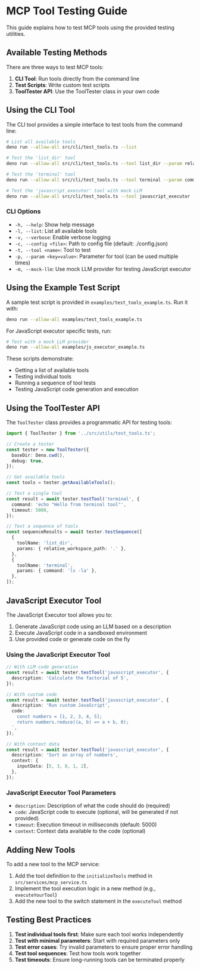 # MCP Tool Testing Guide

This guide explains how to test MCP tools using the provided testing utilities.

## Available Testing Methods

There are three ways to test MCP tools:

1. **CLI Tool**: Run tools directly from the command line
2. **Test Scripts**: Write custom test scripts
3. **ToolTester API**: Use the ToolTester class in your own code

## Using the CLI Tool

The CLI tool provides a simple interface to test tools from the command line:

```bash
# List all available tools
deno run --allow-all src/cli/test_tools.ts --list

# Test the 'list_dir' tool
deno run --allow-all src/cli/test_tools.ts --tool list_dir --param relative_workspace_path=.

# Test the 'terminal' tool
deno run --allow-all src/cli/test_tools.ts --tool terminal --param command="ls -la"

# Test the 'javascript_executor' tool with mock LLM
deno run --allow-all src/cli/test_tools.ts --tool javascript_executor --param description="Calculate the factorial of 5" --mock-llm
```

### CLI Options

- `-h, --help`: Show help message
- `-l, --list`: List all available tools
- `-v, --verbose`: Enable verbose logging
- `-c, --config <file>`: Path to config file (default: ./config.json)
- `-t, --tool <name>`: Tool to test
- `-p, --param <key=value>`: Parameter for tool (can be used multiple times)
- `-m, --mock-llm`: Use mock LLM provider for testing JavaScript executor

## Using the Example Test Script

A sample test script is provided in `examples/test_tools_example.ts`. Run it with:

```bash
deno run --allow-all examples/test_tools_example.ts
```

For JavaScript executor specific tests, run:

```bash
# Test with a mock LLM provider
deno run --allow-all examples/js_executor_example.ts
```

These scripts demonstrate:

- Getting a list of available tools
- Testing individual tools
- Running a sequence of tool tests
- Testing JavaScript code generation and execution

## Using the ToolTester API

The `ToolTester` class provides a programmatic API for testing tools:

```typescript
import { ToolTester } from '../src/utils/test_tools.ts';

// Create a tester
const tester = new ToolTester({
  baseDir: Deno.cwd(),
  debug: true,
});

// Get available tools
const tools = tester.getAvailableTools();

// Test a single tool
const result = await tester.testTool('terminal', {
  command: 'echo "Hello from terminal tool"',
  timeout: 5000,
});

// Test a sequence of tools
const sequenceResults = await tester.testSequence([
  {
    toolName: 'list_dir',
    params: { relative_workspace_path: '.' },
  },
  {
    toolName: 'terminal',
    params: { command: 'ls -la' },
  },
]);
```

## JavaScript Executor Tool

The JavaScript Executor tool allows you to:

1. Generate JavaScript code using an LLM based on a description
2. Execute JavaScript code in a sandboxed environment
3. Use provided code or generate code on the fly

### Using the JavaScript Executor Tool

```typescript
// With LLM code generation
const result = await tester.testTool('javascript_executor', {
  description: 'Calculate the factorial of 5',
});

// With custom code
const result = await tester.testTool('javascript_executor', {
  description: 'Run custom JavaScript',
  code: `
    const numbers = [1, 2, 3, 4, 5];
    return numbers.reduce((a, b) => a + b, 0);
  `,
});

// With context data
const result = await tester.testTool('javascript_executor', {
  description: 'Sort an array of numbers',
  context: {
    inputData: [5, 3, 8, 1, 2],
  },
});
```

### JavaScript Executor Tool Parameters

- `description`: Description of what the code should do (required)
- `code`: JavaScript code to execute (optional, will be generated if not provided)
- `timeout`: Execution timeout in milliseconds (default: 5000)
- `context`: Context data available to the code (optional)

## Adding New Tools

To add a new tool to the MCP service:

1. Add the tool definition to the `initializeTools` method in `src/services/mcp_service.ts`
2. Implement the tool execution logic in a new method (e.g., `executeYourTool`)
3. Add the new tool to the switch statement in the `executeTool` method

## Testing Best Practices

1. **Test individual tools first**: Make sure each tool works independently
2. **Test with minimal parameters**: Start with required parameters only
3. **Test error cases**: Try invalid parameters to ensure proper error handling
4. **Test tool sequences**: Test how tools work together
5. **Test timeouts**: Ensure long-running tools can be terminated properly
